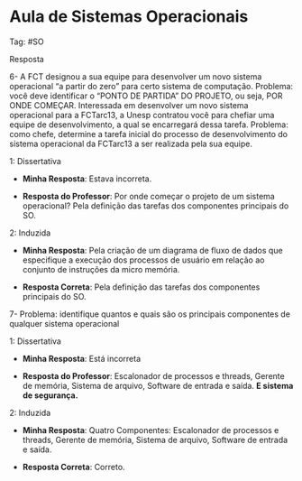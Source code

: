 # Aula de Sistemas Operacionais

Tag: #SO

Resposta

6- A FCT designou a sua equipe para desenvolver um novo sistema operacional “a partir do zero” para certo sistema de computação. Problema: você deve identificar o “PONTO DE PARTIDA” DO PROJETO, ou seja, POR ONDE COMEÇAR. Interessada em desenvolver um novo sistema operacional para a FCTarc13, a Unesp contratou você para chefiar uma equipe de desenvolvimento, a qual se encarregará dessa tarefa. Problema: como chefe, determine a tarefa inicial do processo de desenvolvimento do sistema operacional da FCTarc13 a ser realizada pela sua equipe.

1: Dissertativa

* **Minha Resposta**: Estava incorreta.

* **Resposta do Professor**: Por onde começar o projeto de um sistema operacional? Pela definição das tarefas dos componentes principais do SO.

2:  Induzida

* **Minha Resposta**: Pela criação de um diagrama de fluxo de dados que especifique a execução dos processos de usuário em relação ao conjunto de instruções da micro memória.

* **Resposta Correta**: Pela definição das tarefas dos componentes principais do SO.

7- Problema: identifique quantos e quais são os principais componentes de qualquer sistema operacional

1: Dissertativa

* **Minha Resposta**: Está incorreta

* **Resposta do Professor**: Escalonador de processos e threads, Gerente de memória, Sistema de arquivo, Software de entrada e saída. **E sistema de segurança.**

2: Induzida

* **Minha Resposta**: Quatro Componentes: Escalonador de processos e threads, Gerente de memória, Sistema de arquivo, Software de entrada e saída.

* **Resposta Correta**: Correto.
